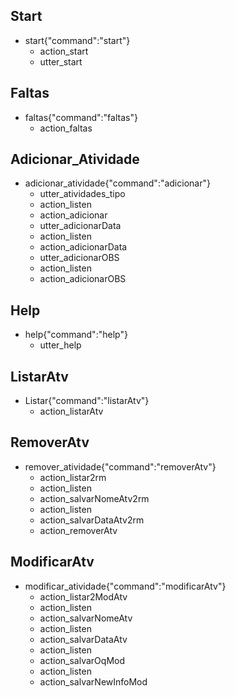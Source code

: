 ## Start
* start{"command":"start"}
    - action_start
    - utter_start

## Faltas
* faltas{"command":"faltas"}
    - action_faltas

## Adicionar_Atividade
* adicionar_atividade{"command":"adicionar"}
    - utter_atividades_tipo
    - action_listen
    - action_adicionar
    - utter_adicionarData
    - action_listen
    - action_adicionarData
    - utter_adicionarOBS
    - action_listen
    - action_adicionarOBS

## Help
* help{"command":"help"}
    - utter_help

## ListarAtv
* Listar{"command":"listarAtv"}
    - action_listarAtv

## RemoverAtv
* remover_atividade{"command":"removerAtv"}
    - action_listar2rm
    - action_listen
    - action_salvarNomeAtv2rm
    - action_listen
    - action_salvarDataAtv2rm
    - action_removerAtv

## ModificarAtv
* modificar_atividade{"command":"modificarAtv"}
    - action_listar2ModAtv
    - action_listen
    - action_salvarNomeAtv
    - action_listen
    - action_salvarDataAtv
    - action_listen
    - action_salvarOqMod
    - action_listen
    - action_salvarNewInfoMod

